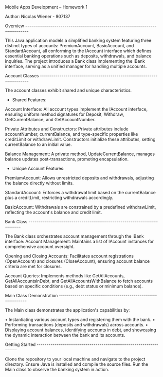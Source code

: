 Mobile Apps Development – Homework 1

Author: Nicolas Wiener - 807137


Overview -------------------------------------------------------------------------------

This Java application models a simplified banking system featuring three distinct types
of accounts: PremiumAccount, BasicAccount, and StandardAccount, all conforming to
the IAccount interface which defines essential banking operations such as deposits,
withdrawals, and balance inquiries. The project introduces a Bank class implementing
the IBank interface, serving as a unified manager for handling multiple accounts.

Account Classes ------------------------------------------------------------------------

The account classes exhibit shared and unique characteristics.

- Shared Features:

Account Interface: All account types implement the IAccount interface, ensuring
uniform method signatures for Deposit, Withdraw, GetCurrentBalance, and
GetAccountNumber.

Private Attributes and Constructors: Private attributes include accountNumber,
currentBalance, and type-specific properties like creditLimit or withdrawLimit.
Constructors initialize these attributes, setting currentBalance to an initial value.

Balance Management: A private method, UpdateCurrentBalance, manages balance
updates post-transactions, promoting encapsulation.

- Unique Account Features:

PremiumAccount: Allows unrestricted deposits and withdrawals, adjusting the balance
directly without limits.

StandardAccount: Enforces a withdrawal limit based on the currentBalance plus a
creditLimit, restricting withdrawals accordingly.

BasicAccount: Withdrawals are constrained by a predefined withdrawLimit, reflecting
the account's balance and credit limit.

Bank Class --------------------------------------------------------------------------

The Bank class orchestrates account management through the IBank interface:
Account Management: Maintains a list of IAccount instances for comprehensive
account oversight.

Opening and Closing Accounts: Facilitates account registrations (OpenAccount) and
closures (CloseAccount), ensuring account balance criteria are met for closures.

Account Queries: Implements methods like GetAllAccounts, GetAllAccountsInDebt,
and GetAllAccountsWithBalance to fetch accounts based on specific conditions (e.g.,
debt status or minimum balance).

Main Class Demonstration -------------------------------------------------------------

The Main class demonstrates the application's capabilities by:

• Instantiating various account types and registering them with the bank.
• Performing transactions (deposits and withdrawals) across accounts.
• Displaying account balances, identifying accounts in debt, and showcasing the
dynamic interaction between the bank and its accounts.

Getting Started --------------------------------------------------------------------

Clone the repository to your local machine and navigate to the project directory. Ensure
Java is installed and compile the source files. Run the Main class to observe the banking
system in action.
